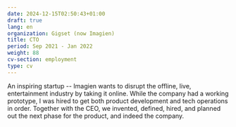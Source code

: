 ```yaml
---
date: 2024-12-15T02:50:43+01:00
draft: true
lang: en
organization: Gigset (now Imagien)
title: CTO
period: Sep 2021 - Jan 2022
weight: 88
cv-section: employment
type: cv
---
```


An inspiring startup -- Imagien wants to disrupt the offline, live, entertainment industry by taking it online. While the company had a working prototype, I was hired to get both product development and tech operations in order. Together with the CEO, we invented, defined, hired, and planned out the next phase for the product, and indeed the company.
